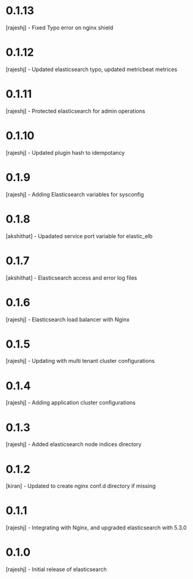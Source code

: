 # 0.1.13
[rajeshj]   - Fixed Typo error on nginx shield
# 0.1.12
[rajeshj]   - Updated elasticsearch typo, updated metricbeat metrices
# 0.1.11
[rajeshj]   - Protected elasticsearch for admin operations
# 0.1.10 
[rajeshj]   - Updated plugin hash to idempotancy
# 0.1.9
[rajeshj]   - Adding Elasticsearch variables for sysconfig
# 0.1.8
[akshithat] - Upadated service port variable for elastic_elb
# 0.1.7  
[akshithat] - Elasticsearch access and error log files
# 0.1.6 
[rajeshj]   - Elasticsearch load balancer with Nginx
# 0.1.5
[rajeshj]   - Updating with multi tenant cluster configurations 
# 0.1.4
[rajeshj]   - Adding application cluster configurations
# 0.1.3
[rajeshj]   - Added elasticsearch node indices directory
# 0.1.2
[kiran]     - Updated to create nginx conf.d directory if missing
# 0.1.1
[rajeshj]   - Integrating with Nginx, and upgraded elasticsearch with 5.3.0
# 0.1.0
[rajeshj]   - Initial release of elasticsearch
